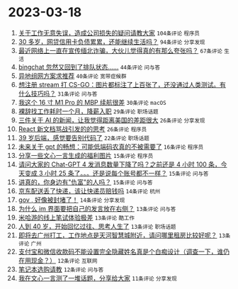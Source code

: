 # 2023-03-18

1. [关于工作无意失误，造成公司损失的疑问请教大家](https://www.v2ex.com/t/925018) `104条评论` `程序员`
1. [30 多岁，网贷信用卡负债累累，还能继续生活吗？](https://www.v2ex.com/t/925061) `94条评论` `分享发现`
1. [最近网络上一直在宣传缅北诈骗，大伙儿觉得真的有那么夸张吗？](https://www.v2ex.com/t/925015) `67条评论` `生活`
1. [bingchat 忽然又回到了排队状态……](https://www.v2ex.com/t/925024) `44条评论` `问与答`
1. [异地组网方案求推荐](https://www.v2ex.com/t/925039) `40条评论` `宽带症候群`
1. [想注册 stream 打 CS-GO：图片都标注了上百张了，还没通过人类测试。有什么技巧吗？](https://www.v2ex.com/t/925037) `31条评论` `问与答`
1. [我这个 16 寸 M1 Pro 的 MBP 续航很差](https://www.v2ex.com/t/925060) `30条评论` `macOS`
1. [裸辞找工作耗时一个月，降薪入职](https://www.v2ex.com/t/925085) `29条评论` `职场话题`
1. [三件关于 AI 的新闻，让我觉得距离美国的差距很大](https://www.v2ex.com/t/925185) `26条评论` `分享发现`
1. [React 新文档骂战引发的的思考](https://www.v2ex.com/t/925157) `26条评论` `程序员`
1. [39 岁后端，感觉要告别代码了](https://www.v2ex.com/t/925138) `22条评论` `职场话题`
1. [未来关于 gpt 的畅想：可能低端码农真的不被需要了](https://www.v2ex.com/t/925173) `16条评论` `程序员`
1. [分享一些文心一言生成的福利图片](https://www.v2ex.com/t/925105) `15条评论` `程序员`
1. [请问大家的 Chat-GPT 4 发消息数量下降了吗？之前还是 4 小时 100 条，今天变成 3 小时 25 条了。。。还是说每个账号都不一样？](https://www.v2ex.com/t/925017) `15条评论` `问与答`
1. [讲真的，你身边有"仇富"的人吗？](https://www.v2ex.com/t/925011) `15条评论` `问与答`
1. [京东配送丢了快递，该让快递员赔钱吗](https://www.v2ex.com/t/925153) `14条评论` `杭州`
1. [gov , 好像被封堵了！](https://www.v2ex.com/t/925124) `14条评论` `分享发现`
1. [为什么 im 界面要把自己的发言放在右侧？](https://www.v2ex.com/t/925156) `13条评论` `问与答`
1. [米哈游的线上笔试体验极差](https://www.v2ex.com/t/925154) `13条评论` `酷工作`
1. [人到 40 岁，开始回忆过往、思考人生了](https://www.v2ex.com/t/925142) `13条评论` `职场话题`
1. [即将去广州打工，工作地点是天河智慧城附近，请问哪里租房比较好呢？](https://www.v2ex.com/t/925030) `13条评论` `广州`
1. [支付宝和微信收款码不能设置完全隐藏姓名真是个白痴设计（调查一下，谁仍在用现金？）](https://www.v2ex.com/t/925139) `12条评论` `互联网`
1. [笔记本选购请教](https://www.v2ex.com/t/925049) `12条评论` `问与答`
1. [我在文心一言测了一堆话题，分享给大家](https://www.v2ex.com/t/925172) `11条评论` `分享发现`
